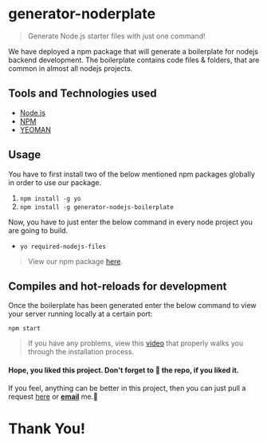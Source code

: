 # generator-noderplate

> Generate Node.js starter files with just one command!

We have deployed a npm package that will generate a boilerplate for nodejs backend development. The boilerplate contains code files & folders, that are common in almost all nodejs projects.

## Tools and Technologies used

- [Node.js](https://nodejs.org/en/)
- [NPM](https://www.npmjs.com/)
- [YEOMAN](https://yeoman.io/)

## Usage

You have to first install two of the below mentioned npm packages globally in order to use our package.

1. ``npm install -g yo``
2. ``npm install -g generator-nodejs-boilerplate``

Now, you have to just enter the below command in every node project you are going to build.
- ``yo required-nodejs-files``

> View our npm package [here]().

## Compiles and hot-reloads for development
Once the boilerplate has been generated enter the below command to view your server running locally at a certain port:
```
npm start
```

> If you have any problems, view this [video]() that properly walks you through the installation process.

#### Hope, you liked this project. Don't forget to 🌟 the repo, if you liked it.
If you feel, anything can be better in this project, then you can just pull a request [here](https://github.com/SamarjeetBanik/generator-nodejs-boilerplate/issues/new) or <a href="mailto:samarjeetbanik@gmail.com"><b>email</b></a> me.🙂

# Thank You!
